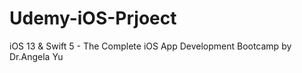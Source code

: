 # Udemy-iOS-Prjoect
iOS 13 &amp; Swift 5 - The Complete iOS App Development Bootcamp by Dr.Angela Yu
